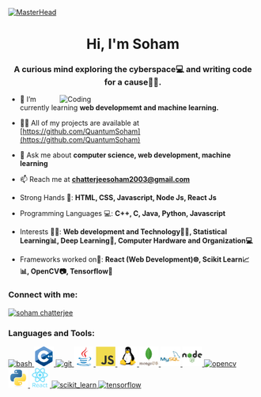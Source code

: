 [![MasterHead](https://user-images.githubusercontent.com/10498744/210012254-234538ff-d198-48aa-8964-37e6fd45d227.gif)](https://github.com/QuantumSoham)

<h1 align="center">Hi, I'm Soham</h1>
<h3 align="center">A curious mind exploring the cyberspace💻 and writing code for a cause👨‍💻.</h3>
<img align="right" alt="Coding" width="400" src="https://camo.githubusercontent.com/ef5b54ea1517226192d87b3e2c66cc0ef1859884f8b6a12f708c32b6e7bcafa4/68747470733a2f2f63646e2e766f782d63646e2e636f6d2f7468756d626f722f30416e7248616d4e34364571707a5079756e6a38534d536a5944383d2f3078303a343830783237302f31343030783933332f66696c746572733a666f63616c283230327839373a32373878313733293a6e6f5f75707363616c6528292f63646e2e766f782d63646e2e636f6d2f75706c6f6164732f63686f7275735f696d6167652f696d6167652f37323137303233322f6c6f6669626f796769662e362e676966">

- 🌱 I’m currently learning **web developmemt and machine learning.**

- 👨‍💻 All of my projects are available at [https://github.com/QuantumSoham](https://github.com/QuantumSoham)

- 💬 Ask me about **computer science, web development, machine learning**

- 📫 Reach me at **chatterjeesoham2003@gmail.com**
  
- Strong Hands 💪: **HTML, CSS, Javascript, Node Js, React Js**
  
- Programming Languages 💻: **C++, C, Java, Python, Javascript**
- Interests 👨‍💻: **Web development and Technology🛜🌐, Statistical Learning📊, Deep Learning🧠, Computer Hardware and Organization💻**
- Frameworks worked on🧱: **React (Web Development)🌐, Scikit Learn📈📊, OpenCV📷, Tensorflow🧠**
  
<h3 align="left">Connect with me:</h3>
<p align="left">
<a href="https://linkedin.com/in/soham chatterjee" target="blank"><img align="center" src="https://raw.githubusercontent.com/rahuldkjain/github-profile-readme-generator/master/src/images/icons/Social/linked-in-alt.svg" alt="soham chatterjee" height="30" width="40" /></a>
</p>

<h3 align="left">Languages and Tools:</h3>
<p align="left"> <a href="https://www.gnu.org/software/bash/" target="_blank" rel="noreferrer"> <img src="https://www.vectorlogo.zone/logos/gnu_bash/gnu_bash-icon.svg" alt="bash" width="40" height="40"/> </a> <a href="https://www.w3schools.com/cpp/" target="_blank" rel="noreferrer"> <img src="https://raw.githubusercontent.com/devicons/devicon/master/icons/cplusplus/cplusplus-original.svg" alt="cplusplus" width="40" height="40"/> </a> <a href="https://git-scm.com/" target="_blank" rel="noreferrer"> <img src="https://www.vectorlogo.zone/logos/git-scm/git-scm-icon.svg" alt="git" width="40" height="40"/> </a> <a href="https://www.java.com" target="_blank" rel="noreferrer"> <img src="https://raw.githubusercontent.com/devicons/devicon/master/icons/java/java-original.svg" alt="java" width="40" height="40"/> </a> <a href="https://developer.mozilla.org/en-US/docs/Web/JavaScript" target="_blank" rel="noreferrer"> <img src="https://raw.githubusercontent.com/devicons/devicon/master/icons/javascript/javascript-original.svg" alt="javascript" width="40" height="40"/> </a> <a href="https://www.linux.org/" target="_blank" rel="noreferrer"> <img src="https://raw.githubusercontent.com/devicons/devicon/master/icons/linux/linux-original.svg" alt="linux" width="40" height="40"/> </a> <a href="https://www.mongodb.com/" target="_blank" rel="noreferrer"> <img src="https://raw.githubusercontent.com/devicons/devicon/master/icons/mongodb/mongodb-original-wordmark.svg" alt="mongodb" width="40" height="40"/> </a> <a href="https://www.mysql.com/" target="_blank" rel="noreferrer"> <img src="https://raw.githubusercontent.com/devicons/devicon/master/icons/mysql/mysql-original-wordmark.svg" alt="mysql" width="40" height="40"/> </a> <a href="https://nodejs.org" target="_blank" rel="noreferrer"> <img src="https://raw.githubusercontent.com/devicons/devicon/master/icons/nodejs/nodejs-original-wordmark.svg" alt="nodejs" width="40" height="40"/> </a> <a href="https://opencv.org/" target="_blank" rel="noreferrer"> <img src="https://www.vectorlogo.zone/logos/opencv/opencv-icon.svg" alt="opencv" width="40" height="40"/> </a> <a href="https://www.python.org" target="_blank" rel="noreferrer"> <img src="https://raw.githubusercontent.com/devicons/devicon/master/icons/python/python-original.svg" alt="python" width="40" height="40"/> </a> <a href="https://reactjs.org/" target="_blank" rel="noreferrer"> <img src="https://raw.githubusercontent.com/devicons/devicon/master/icons/react/react-original-wordmark.svg" alt="react" width="40" height="40"/> </a> <a href="https://scikit-learn.org/" target="_blank" rel="noreferrer"> <img src="https://upload.wikimedia.org/wikipedia/commons/0/05/Scikit_learn_logo_small.svg" alt="scikit_learn" width="40" height="40"/> </a> <a href="https://www.tensorflow.org" target="_blank" rel="noreferrer"> <img src="https://www.vectorlogo.zone/logos/tensorflow/tensorflow-icon.svg" alt="tensorflow" width="40" height="40"/> </a> </p>


